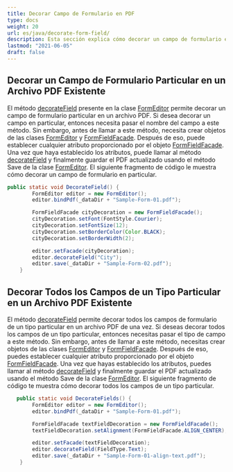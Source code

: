 ```yaml
---
title: Decorar Campo de Formulario en PDF
type: docs
weight: 20
url: es/java/decorate-form-field/
description: Esta sección explica cómo decorar un campo de formulario en PDF usando la clase FormEditor.
lastmod: "2021-06-05"
draft: false
---
```


## Decorar un Campo de Formulario Particular en un Archivo PDF Existente

El método [decorateField](https://reference.aspose.com/pdf/java/com.aspose.pdf.facades/FormEditor#decorateField--) presente en la clase [FormEditor](https://reference.aspose.com/pdf/java/com.aspose.pdf.facades/FormEditor) permite decorar un campo de formulario particular en un archivo PDF.
 Si desea decorar un campo en particular, entonces necesita pasar el nombre del campo a este método. Sin embargo, antes de llamar a este método, necesita crear objetos de las clases [FormEditor](https://reference.aspose.com/pdf/java/com.aspose.pdf.facades/FormEditor) y [FormFieldFacade](https://reference.aspose.com/pdf/java/com.aspose.pdf.facades/FormFieldFacade). Después de eso, puede establecer cualquier atributo proporcionado por el objeto [FormFieldFacade](https://reference.aspose.com/pdf/java/com.aspose.pdf.facades/FormFieldFacade). Una vez que haya establecido los atributos, puede llamar al método [decorateField](https://reference.aspose.com/pdf/java/com.aspose.pdf.facades/FormEditor#decorateField--) y finalmente guardar el PDF actualizado usando el método Save de la clase [FormEditor](https://reference.aspose.com/pdf/java/com.aspose.pdf.facades/FormEditor).
El siguiente fragmento de código le muestra cómo decorar un campo de formulario en particular.

```java
public static void DecorateField() {
        FormEditor editor = new FormEditor();
        editor.bindPdf(_dataDir + "Sample-Form-01.pdf");

        FormFieldFacade cityDecoration = new FormFieldFacade();
        cityDecoration.setFont(FontStyle.Courier);
        cityDecoration.setFontSize(12);
        cityDecoration.setBorderColor(Color.BLACK);
        cityDecoration.setBorderWidth(2);

        editor.setFacade(cityDecoration);
        editor.decorateField("City");
        editor.save(_dataDir + "Sample-Form-02.pdf");
    }
```

## Decorar Todos los Campos de un Tipo Particular en un Archivo PDF Existente

El método [decorateField](https://reference.aspose.com/pdf/java/com.aspose.pdf.facades/FormEditor#decorateField--) permite decorar todos los campos de formulario de un tipo particular en un archivo PDF de una vez.
 Si deseas decorar todos los campos de un tipo particular, entonces necesitas pasar el tipo de campo a este método. Sin embargo, antes de llamar a este método, necesitas crear objetos de las clases [FormEditor](https://reference.aspose.com/pdf/java/com.aspose.pdf.facades/FormEditor) y [FormFieldFacade](https://reference.aspose.com/pdf/java/com.aspose.pdf.facades/FormFieldFacade). Después de eso, puedes establecer cualquier atributo proporcionado por el objeto [FormFieldFacade](https://reference.aspose.com/pdf/java/com.aspose.pdf.facades/FormFieldFacade). Una vez que hayas establecido los atributos, puedes llamar al método [decorateField](https://reference.aspose.com/pdf/java/com.aspose.pdf.facades/FormEditor#decorateField--) y finalmente guardar el PDF actualizado usando el método Save de la clase [FormEditor](https://reference.aspose.com/pdf/java/com.aspose.pdf.facades/FormEditor). El siguiente fragmento de código te muestra cómo decorar todos los campos de un tipo particular.

```java
   public static void DecorateFields() {
        FormEditor editor = new FormEditor();
        editor.bindPdf(_dataDir + "Sample-Form-01.pdf");

        FormFieldFacade textFieldDecoration = new FormFieldFacade();
        textFieldDecoration.setAlignment(FormFieldFacade.ALIGN_CENTER);

        editor.setFacade(textFieldDecoration);
        editor.decorateField(FieldType.Text);
        editor.save(_dataDir + "Sample-Form-01-align-text.pdf");
    }
```